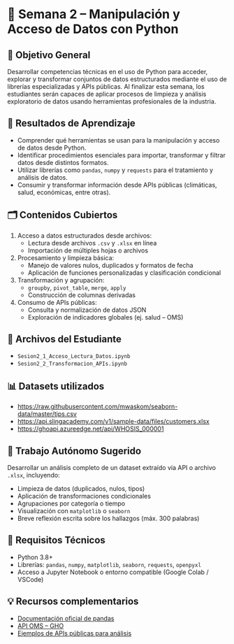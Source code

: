 
# 📘 Semana 2 – Manipulación y Acceso de Datos con Python

## 🧠 Objetivo General

Desarrollar competencias técnicas en el uso de Python para acceder, explorar y transformar conjuntos de datos estructurados mediante el uso de librerías especializadas y APIs públicas. Al finalizar esta semana, los estudiantes serán capaces de aplicar procesos de limpieza y análisis exploratorio de datos usando herramientas profesionales de la industria.

## 🎯 Resultados de Aprendizaje

- Comprender qué herramientas se usan para la manipulación y acceso de datos desde Python.
- Identificar procedimientos esenciales para importar, transformar y filtrar datos desde distintos formatos.
- Utilizar librerías como `pandas`, `numpy` y `requests` para el tratamiento y análisis de datos.
- Consumir y transformar información desde APIs públicas (climáticas, salud, económicas, entre otras).

## 🗂️ Contenidos Cubiertos

1. Acceso a datos estructurados desde archivos:
   - Lectura desde archivos `.csv` y `.xlsx` en línea
   - Importación de múltiples hojas o archivos
2. Procesamiento y limpieza básica:
   - Manejo de valores nulos, duplicados y formatos de fecha
   - Aplicación de funciones personalizadas y clasificación condicional
3. Transformación y agrupación:
   - `groupby`, `pivot_table`, `merge`, `apply`
   - Construcción de columnas derivadas
4. Consumo de APIs públicas:
   - Consulta y normalización de datos JSON
   - Exploración de indicadores globales (ej. salud – OMS)

## 📁 Archivos del Estudiante

- `Sesion2_1_Acceso_Lectura_Datos.ipynb`  
- `Sesion2_2_Transformacion_APIs.ipynb`

## 📊 Datasets utilizados

- https://raw.githubusercontent.com/mwaskom/seaborn-data/master/tips.csv  
- https://api.slingacademy.com/v1/sample-data/files/customers.xlsx  
- https://ghoapi.azureedge.net/api/WHOSIS_000001  

## 🧪 Trabajo Autónomo Sugerido

Desarrollar un análisis completo de un dataset extraído vía API o archivo `.xlsx`, incluyendo:

- Limpieza de datos (duplicados, nulos, tipos)
- Aplicación de transformaciones condicionales
- Agrupaciones por categoría o tiempo
- Visualización con `matplotlib` o `seaborn`
- Breve reflexión escrita sobre los hallazgos (máx. 300 palabras)

## 📌 Requisitos Técnicos

- Python 3.8+
- Librerías: `pandas`, `numpy`, `matplotlib`, `seaborn`, `requests`, `openpyxl`
- Acceso a Jupyter Notebook o entorno compatible (Google Colab / VSCode)

## 💡 Recursos complementarios

- [Documentación oficial de pandas](https://pandas.pydata.org/docs/)
- [API OMS – GHO](https://www.who.int/data/gho/info/gho-odata-api)
- [Ejemplos de APIs públicas para análisis](https://github.com/public-apis/public-apis)
